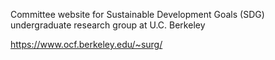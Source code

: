 Committee website for Sustainable Development Goals (SDG) undergraduate research group at U.C. Berkeley

https://www.ocf.berkeley.edu/~surg/
